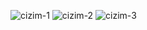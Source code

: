![cizim-1](https://i.hizliresim.com/7JDpGh.png)
![cizim-2](https://i.hizliresim.com/kxv8Sq.png)
![cizim-3](https://i.hizliresim.com/GVdxQ1.png)

